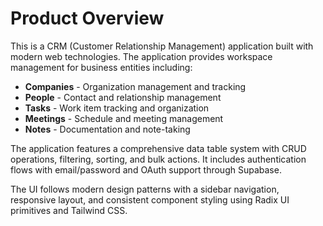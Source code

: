 # Product Overview

This is a CRM (Customer Relationship Management) application built with modern web technologies. The application provides workspace management for business entities including:

- **Companies** - Organization management and tracking
- **People** - Contact and relationship management  
- **Tasks** - Work item tracking and organization
- **Meetings** - Schedule and meeting management
- **Notes** - Documentation and note-taking

The application features a comprehensive data table system with CRUD operations, filtering, sorting, and bulk actions. It includes authentication flows with email/password and OAuth support through Supabase.

The UI follows modern design patterns with a sidebar navigation, responsive layout, and consistent component styling using Radix UI primitives and Tailwind CSS.